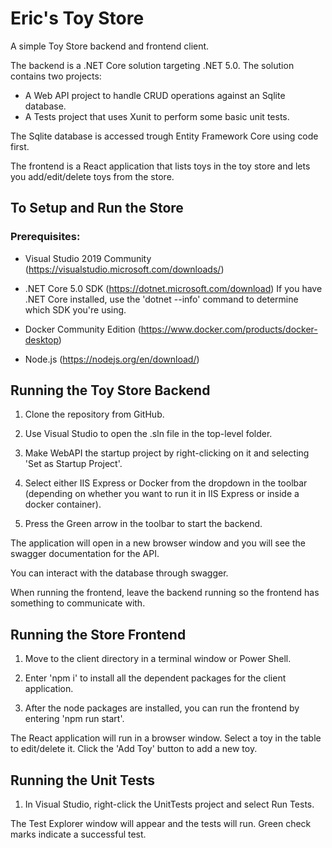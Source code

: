# Eric's Toy Store

A simple Toy Store backend and frontend client.

The backend is a .NET Core solution targeting .NET 5.0. The solution contains two projects:

- A Web API project to handle CRUD operations against an Sqlite database.
- A Tests project that uses Xunit to perform some basic unit tests.

The Sqlite database is accessed trough Entity Framework Core using code first.

The frontend is a React application that lists toys in the toy store and lets you add/edit/delete toys from the store.

## To Setup and Run the Store

### Prerequisites:

- Visual Studio 2019 Community (https://visualstudio.microsoft.com/downloads/)

- .NET Core 5.0 SDK (https://dotnet.microsoft.com/download)
If you have .NET Core installed, use the 'dotnet --info' command to determine which SDK you're using.

- Docker Community Edition (https://www.docker.com/products/docker-desktop)
- Node.js (https://nodejs.org/en/download/)

## Running the Toy Store Backend

1. Clone the repository from GitHub.

2. Use Visual Studio to open the .sln file in the top-level folder.

3. Make WebAPI the startup project by right-clicking on it and selecting 'Set as Startup Project'.

4. Select either IIS Express or Docker from the dropdown in the toolbar (depending on whether you want to run it in IIS Express or inside a docker container).

5. Press the Green arrow in the toolbar to start the backend.

The application will open in a new browser window and you will see the swagger documentation for the API.

You can interact with the database through swagger.

When running the frontend, leave the backend running so the frontend has something to communicate with.

## Running the Store Frontend

1. Move to the client directory in a terminal window or Power Shell.

2. Enter 'npm i' to install all the dependent packages for the client application.

3. After the node packages are installed, you can run the frontend by entering 'npm run start'.

The React application will run in a browser window. Select a toy in the table to edit/delete it. Click the 'Add Toy' button to add a new toy.

## Running the Unit Tests

1. In Visual Studio, right-click the UnitTests project and select Run Tests.

The Test Explorer window will appear and the tests will run. Green check marks indicate a successful test.
